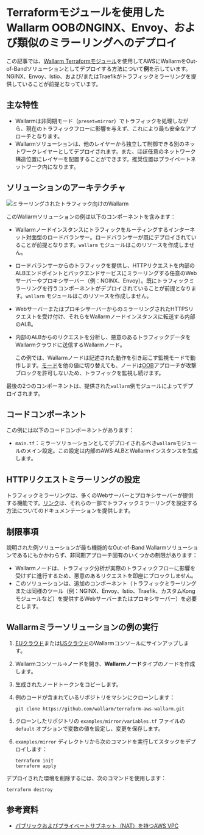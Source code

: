 # Terraformモジュールを使用したWallarm OOBのNGINX、Envoy、および類似のミラーリングへのデプロイ

この記事では、[Wallarm Terraformモジュール](https://registry.terraform.io/modules/wallarm/wallarm/aws/)を使用してAWSにWallarmをOut-of-Bandソリューションとしてデプロイする方法について**例**を示しています。NGINX、Envoy、Istio、および/またはTraefikがトラフィックミラーリングを提供していることが前提となっています。

## 主な特性

* Wallarmは非同期モード（`preset=mirror`）でトラフィックを処理しながら、現在のトラフィックフローに影響を与えず、これにより最も安全なアプローチとなります。
* Wallarmソリューションは、他のレイヤーから独立して制御できる別のネットワークレイヤーとしてデプロイされます。また、ほぼ任意のネットワーク構造位置にレイヤーを配置することができます。推奨位置はプライベートネットワーク内になります。

## ソリューションのアーキテクチャ

![ミラーリングされたトラフィック向けのWallarm](https://github.com/wallarm/terraform-aws-wallarm/blob/main/images/wallarm-for-mirrored-traffic.png?raw=true)

このWallarmソリューションの例は以下のコンポーネントを含みます：

* Wallarmノードインスタンスにトラフィックをルーティングするインターネット対面型のロードバランサー。ロードバランサーが既にデプロイされていることが前提となります。`wallarm` モジュールはこのリソースを作成しません。
* ロードバランサーからのトラフィックを提供し、HTTPリクエストを内部のALBエンドポイントとバックエンドサービスにミラーリングする任意のWebサーバーやプロキシサーバー（例：NGINX、Envoy）。既にトラフィックミラーリングを行うコンポーネントがデプロイされていることが前提となります。`wallarm` モジュールはこのリソースを作成しません。
* WebサーバーまたはプロキシサーバーからのミラーリングされたHTTPSリクエストを受け付け、それらをWallarmノードインスタンスに転送する内部のALB。
* 内部のALBからのリクエストを分析し、悪意のあるトラフィックデータをWallarmクラウドに送信するWallarmノード。

    この例では、Wallarmノードは記述された動作を引き起こす監視モードで動作します。[モード](https://docs.wallarm.com/admin-en/configure-wallarm-mode/)を他の値に切り替えても、ノードは[OOB](https://docs.wallarm.com/installation/oob/overview/#advantages-and-limitations)アプローチが攻撃ブロックを許可しないため、トラフィックを監視し続けます。

最後の2つのコンポーネントは、提供された`wallarm`例モジュールによってデプロイされます。

## コードコンポーネント

この例には以下のコードコンポーネントがあります：

* `main.tf`：ミラーソリューションとしてデプロイされるべき`wallarm`モジュールのメイン設定。この設定は内部のAWS ALBとWallarmインスタンスを生成します。

## HTTPリクエストミラーリングの設定

トラフィックミラーリングは、多くのWebサーバーとプロキシサーバーが提供する機能です。[リンク](https://docs.wallarm.com/installation/oob/web-server-mirroring/overview/#examples-of-web-server-configuration-for-traffic-mirroring)は、それらの一部でトラフィックミラーリングを設定する方法についてのドキュメンテーションを提供します。

## 制限事項

説明された例ソリューションが最も機能的なOut-of-Band Wallarmソリューションであるにもかかわらず、非同期アプローチ固有のいくつかの制限があります：

* Wallarmノードは、トラフィック分析が実際のトラフィックフローに影響を受けずに進行するため、悪意のあるリクエストを即座にブロックしません。
* このソリューションは、追加のコンポーネント（トラフィックミラーリングまたは同様のツール（例：NGINX、Envoy、Istio、Traefik、カスタムKongモジュールなど）を提供するWebサーバーまたはプロキシサーバー）を必要とします。

## Wallarmミラーソリューションの例の実行

1. [EUクラウド](https://my.wallarm.com/nodes)または[USクラウド](https://us1.my.wallarm.com/nodes)のWallarmコンソールにサインアップします。
1. Wallarmコンソール→**ノード**を開き、**Wallarmノード**タイプのノードを作成します。
1. 生成されたノードトークンをコピーします。
1. 例のコードが含まれているリポジトリをマシンにクローンします：

    ```
    git clone https://github.com/wallarm/terraform-aws-wallarm.git
    ```
1. クローンしたリポジトリの `examples/mirror/variables.tf` ファイルの `default` オプションで変数の値を設定し、変更を保存します。
1. `examples/mirror` ディレクトリから次のコマンドを実行してスタックをデプロイします：

    ```
    terraform init
    terraform apply
    ```

デプロイされた環境を削除するには、次のコマンドを使用します：

```
terraform destroy
```

## 参考資料

* [パブリックおよびプライベートサブネット（NAT）を持つAWS VPC](https://docs.aws.amazon.com/vpc/latest/userguide/VPC_Scenario2.html)